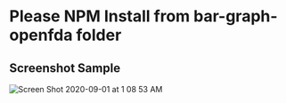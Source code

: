 # Please NPM Install from bar-graph-openfda folder

## Screenshot Sample

![Screen Shot 2020-09-01 at 1 08 53 AM](https://user-images.githubusercontent.com/15071636/91801122-e9c60000-ebef-11ea-9475-e8515daee506.png)
